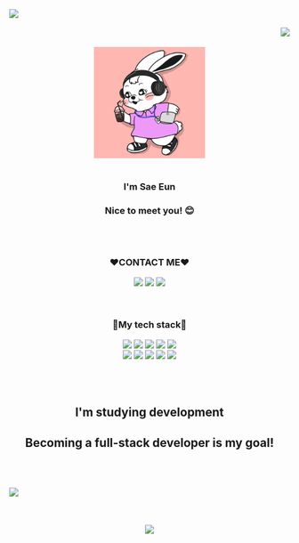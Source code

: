 <img src="https://capsule-render.vercel.app/api?type=Waving&color=cc99FF&height=300&section=header&text=Hi!%20%20❤️Saeunnni%20world%20❤️&fontSize=60&&fontColor=ffffff"/>



<br/>

<a  href="https://hits.seeyoufarm.com"><img align="right" src="https://hits.seeyoufarm.com/api/count/incr/badge.svg?url=https%3A%2F%2Fgithub.com%2Fgjbae1212%2Fhit-counter&count_bg=%23DB69ED&title_bg=%23555555&icon=&icon_color=%23E7E7E7&title=hits&edge_flat=false"/></a>

<br/>
<br/>

<div align="center">

  
 <div  style="width: 200px; height: 200px; border:1px solid #ffffff; border-radius: 50%;" >
<img src="https://github.com/Saeunnnnni/acorn-class/blob/main/html/images/rabbit.png"/>
</div>

<br/>

<h3>I'm Sae Eun</h3>
 <h3>Nice to meet you! 😊</h3>


<br/>
<br/>


<h3> ❤️CONTACT ME❤️</h3>
<div align="center">
    <a href="https://velog.io/@katejo6011" target="_blank">
        <img src="https://img.shields.io/badge/velog-%2320C997?link=https%3A%2F%2Fvelog.io%2F%40katejo6011"/></a>
    <a href="https://www.instagram.com/saeunnnni_diary/">
        <img src="https://img.shields.io/badge/instagram-%23E4405F?label=%E2%9D%A4%EF%B8%8F&labelColor=%23ffffff&link=https%3A%2F%2Fwww.instagram.com%2Fsaeunnnni_diary%2F"/></a>
    <a href="mailto:kate6011@naver.com">
		<img src="https://img.shields.io/badge/Mail-30B980?style=flat&logo=Gmail&logoColor=white" />
	</a>
    
</div>

<br/>
<br/>


<h3> 💙My tech stack💙</h3>

<div align="center">
	<img src="https://img.shields.io/badge/Java-007396?style=flat&logo=Java&logoColor=white" />
	<img src="https://img.shields.io/badge/HTML5-E34F26?style=flat&logo=HTML5&logoColor=white" />
	<img src="https://img.shields.io/badge/CSS3-1572B6?style=flat&logo=CSS3&logoColor=white" />
    <img src="https://img.shields.io/badge/javasrcipt-F7DF1E?style=flat&logo=javasrcipt&logoColor=white" />
    <img src="https://img.shields.io/badge/react-61DAFB?style=flat&logo=react&logoColor=white"/>
    <br/>
    <img src="https://img.shields.io/badge/spring-6DB33F?style=flat&logo=spring&logoColor=white"/> <img src="https://img.shields.io/badge/Java-007396?style=flat&logo=Java&logoColor=white"/> <img src="https://img.shields.io/badge/Oracle-F80000?style=flat&logo=Oracle&logoColor=white"/> <img src="https://img.shields.io/badge/GitHub-181717?style=flat&logo=gitHub&logoColor=white"/> <img src="https://img.shields.io/badge/Git-F05032?style=flat&logo=git&logoColor=white"/> 
</div>

<br/>
<br/>
<br/>

<h2>I'm studying development</h2>
<h2>Becoming a full-stack developer is my goal!</h2>

<br/>
<br/>
<br/>

<img style="display: block;" src= "https://github-readme-stats.vercel.app/api/top-langs/?username=saeunnnnni&layout=pie"/>


<br/>
<br/>
<br/>

<picture >
    <source
      srcset="https://github-readme-stats.vercel.app/api?username=saeunnnnni&show_icons=true&theme=light"
      media="(prefers-color-scheme: dark)"
    />
    <source
      srcset="https://github-readme-stats.vercel.app/api?username=saeunnnnni&show_icons=true"
      media="(prefers-color-scheme: light), (prefers-color-scheme: no-preference)"
    />
    <img src="https://github-readme-stats.vercel.app/api?username=saeunnnnni&show_icons=true" />
  </picture>

</div>
